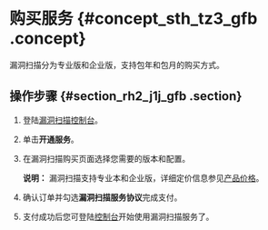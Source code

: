 # 购买服务 {#concept_sth_tz3_gfb .concept}

漏洞扫描分为专业版和企业版，支持包年和包月的购买方式。

## 操作步骤 {#section_rh2_j1j_gfb .section}

1.  登陆[漏洞扫描控制台](https://yundun.console.aliyun.com/?spm=5176.180290.939722.3.627b50a8VkTwuT&p=avds&accounttraceid=a15ac74d-ba11-4134-b83d-f248be35acc5#/welcome)。
2.  单击**开通服务**。
3.  在漏洞扫描购买页面选择您需要的版本和配置。

    **说明：** 漏洞扫描支持专业本和企业版，详细定价信息参见[产品价格](intl.zh-CN/产品定价/产品价格.md#table_erv_zmg_xdb)。

4.  确认订单并勾选**漏洞扫描服务协议**完成支付。
5.  支付成功后您可登陆[控制台](https://yundun.console.aliyun.com/?spm=5176.180290.939722.3.627b50a8VkTwuT&p=avds&accounttraceid=a15ac74d-ba11-4134-b83d-f248be35acc5#/welcome)开始使用漏洞扫描服务了。


